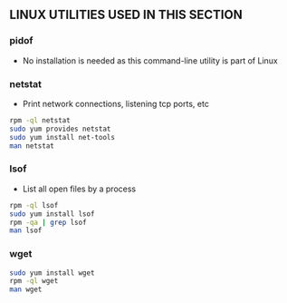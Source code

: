 ## LINUX UTILITIES USED IN THIS SECTION

### pidof
* No installation is needed as this command-line utility is part of Linux 

### netstat 
* Print network connections, listening tcp ports, etc
```sh
rpm -ql netstat
sudo yum provides netstat
sudo yum install net-tools
man netstat
```

### lsof
* List all open files by a process
```sh
rpm -ql lsof
sudo yum install lsof
rpm -qa | grep lsof
man lsof
```

### wget
```sh
sudo yum install wget
rpm -ql wget
man wget
```
